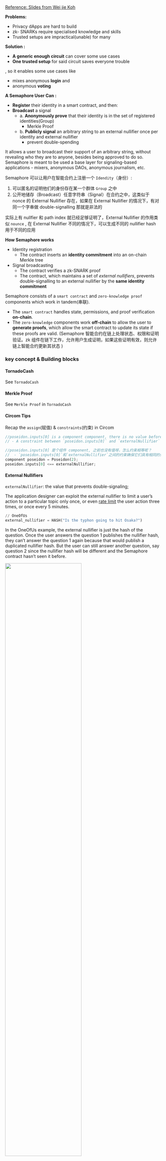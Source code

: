 [Reference: Slides from Wei jie Koh](https://www.youtube.com/watch?v=y5uV9eRb3-w)

**Problems:**
 - Privacy dApps are hard to build
 - zk- SNARKs require specialised knowledge and skills 
 - Trusted setups are impractical(unable) for many

**Solution :** 
- **A generic enough circuit** can cover some use cases
- **One trusted setup** for said circuit saves everyone trouble 

, so it enables some use cases like 
 - mixes anonymous **login** and 
 - anonymous **voting**

**A Semaphore User Can :**
- **Register** their identity in a smart contract, and then:
- **Broadcast** a signal
	- a. **Anonymously prove** that their identity is in the set of registered identities(Group)
		- Merkle Proof 
	- b. **Publicly signal** an arbitrary string to an external nullifier once per identity and external nullifier
		- prevent double-spending

It allows a user to broadcast their support of an arbitrary string, without revealing who they are to anyone, besides being approved to do so. Semaphore is meant to be used a base layer for signaling-based applications - mixers, anonymous DAOs, anonymous journalism, etc.

Semaphore 可以让用户在智能合约上注册一个 `Idendity`（身份）: 
1. 可以匿名的证明他们的身份存在某一个群体 `Group` 之中
2. 公开地储存（Broadcast）任意字符串（Signal）在合约之中，这类似于 nonce 的 External Nullifier 存在，如果在 External Nullifier 的情况下，有对同一个字串做 double-signalling 那就是非法的

实际上有 nullfier 和 path index 就已经足够证明了，External Nullifier 的作用类似 `nounce`
, 在 External Nullifier 不同的情况下，可以生成不同的 nullifier hash 用于不同的应用


**How Semaphore works**
 - Identity registration
	- The contract inserts an **identity commitment** into an on-chain Merkle tree
 - Signal broadcasting
	 - The contract verifies a zk-SNARK proof
	 - The contract, which maintains a set of *external nullifiers*, prevents double-signalling to an external nullifier by the **same identity commitment**

Semaphore consists of a `smart contract` and `zero-knowledge proof` components which work in tandem(串联). 
 - The `smart contract` handles state, permissions, and proof verification **on-chain**. 
 - The `zero-knowledge` components work **off-chain** to allow the user to **generate proofs**, which allow the smart contract to update its state if these proofs are valid.  (Semaphore 智能合约在链上处理状态、权限和证明验证。zk 组件在链下工作，允许用户生成证明，如果这些证明有效，则允许链上智能合约更新其状态 )

### key concept & Building blocks

#### TornadoCash

See `TornadoCash`

#### Merkle Proof

See `Merkle Proof` in `TornadoCash`

#### Circom Tips

Recap the `assign`(赋值) & `constraints`(约束)  in Circom

```rust
//poseidon.inputs[0] is a component component, there is no value before, how to constrain equality?
// - A constraint between `poseidon.inputs[0]` and `externalNullifier` ensures that they have the same value. If one of the values ​​changes during subsequent constraints or calculations, it violates the constraint, rendering the entire constraint system unsolvable.

//poseidon.inputs[0] 是个组件 component, 之前也没有值呀，怎么约束相等呢？
//  - `poseidon.inputs[0]`和`externalNullifier`之间的约束确保它们具有相同的值。如果其中一个值在后续的约束或计算中发生变化，那么它会违反此约束，从而使整个约束系统无解。
component poseidon = Poseidon(2);
poseidon.inputs[0] <== externalNullifier;
```


#### External Nullifiers

`externalNullifier`: the value that prevents double-signaling;

The application designer can exploit the external nullifier to limit a user’s action to a particular topic only once, or even [rate limit](https://github.com/ChihChengLiang/semaphore_auth/issues/23) the user action three times, or once every 5 minutes.

```python (question)
// OneOfUs
external_nullifier = HASH("Is the typhon going to hit Osaka?")
```

In the OneOfUs example, the external nullifier is just the hash of the question. Once the user answers the question 1 publishes the nullifier hash, they can’t answer the question 1 again because that would publish a duplicated nullifier hash. But the user can still answer another question, say question 2 since the nullifier hash will be different and the Semaphore contract hasn’t seen it before.

<img src="http://imagesoda.oss-cn-beijing.aliyuncs.com/Sodaoo/2023-07-24-122920.png" width="70%" />

> The signal here can be an abstract expression, which can be specifically expressed as: `a vote`, or a `withdrawal` (这里的 signal 可以是一个抽象的表达，具体可以表示为：一次投票，或者一次提款)

#### Privacy outcomes

From an attacker’s perspective:
1. There is a set of registered identity `commitments`    
2. There is a set of broadcasted `signals` ,  **But I don’t know which signals belong to which commitment**!
3. The amount of privacy you get depends on the size of the anonymity set (类似 TornadoCash, 匿名集越大, 越没法关联起 Deposit 和 Withdraw , 隐私性越强 )
